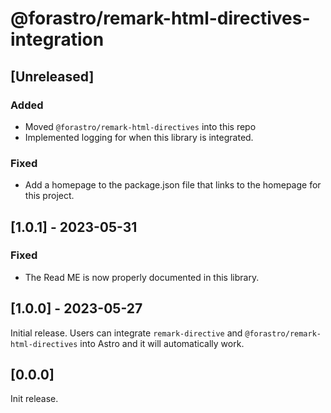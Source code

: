 # @forastro/remark-html-directives-integration

## [Unreleased]

### Added

- Moved `@forastro/remark-html-directives` into this repo
- Implemented logging for when this library is integrated.

### Fixed

- Add a homepage to the package.json file that links to the homepage for this project.

## [1.0.1] - 2023-05-31

### Fixed

- The Read ME is now properly documented in this library.  

## [1.0.0] - 2023-05-27

Initial release.
Users can integrate `remark-directive` and `@forastro/remark-html-directives` into Astro
and it will automatically work.

## [0.0.0]

Init release.
